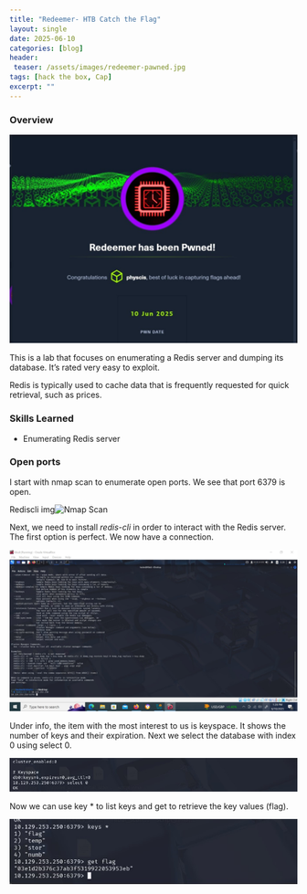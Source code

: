 ```yaml
---
title: "Redeemer- HTB Catch the Flag"
layout: single
date: 2025-06-10
categories: [blog]
header:
 teaser: /assets/images/redeemer-pawned.jpg
tags: [hack the box, Cap]
excerpt: ""
---
```

### Overview
![Redeemer](/assets/images/redeemer-pawned.jpg)

This is a lab that focuses on enumerating a Redis server and dumping its database. It’s rated very easy to exploit. 

Redis is typically used to cache data that is frequently requested for quick retrieval, such as prices. 

### Skills Learned
- Enumerating Redis server 

### Open ports

I start with nmap scan to enumerate open ports. We see that port 6379 is open. 

Rediscli img<img src="/assets/images/nmaps.png" alt="Nmap Scan" style="max-width:100%;">

Next, we need to install _redis-cli_ in order to interact with the Redis server. The first option is perfect.
We now have a connection. 

<img src="/assets/images/redeemer-redis-connect.png" alt="Redis connected" style="max-width:100%;">

Under info, the item with the most interest to us is keyspace. It shows the number of keys and their expiration.
Next we select the database with index 0 using select 0.

<img src="/assets/images/redeemer-select.png" alt="Select Index 0" style="max-width:100%;">

Now we can use key * to list keys and get <key> to retrieve the key values (flag).

<img src="/assets/images/redeemer-flag.png" alt="Flag" style="max-width:100%;">
